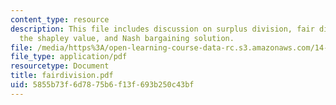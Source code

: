 ```yaml
---
content_type: resource
description: This file includes discussion on surplus division, fair distribution,
  the shapley value, and Nash bargaining solution.
file: /media/https%3A/open-learning-course-data-rc.s3.amazonaws.com/14-129-advanced-contract-theory-spring-2005/5855b73f6d7875b6f13f693b250c43bf_fairdivision.pdf
file_type: application/pdf
resourcetype: Document
title: fairdivision.pdf
uid: 5855b73f-6d78-75b6-f13f-693b250c43bf
---
```

